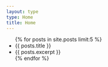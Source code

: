 ```yaml
---
layout: type
type: Home
title: Home
---
```

<ul>
{% for posts in site.posts limit:5 %}
	<li class="post_title">{{ posts.title }}</li>
	<li class="post_excerpt">{{ posts.excerpt }}</li>
{% endfor %}
</ul>